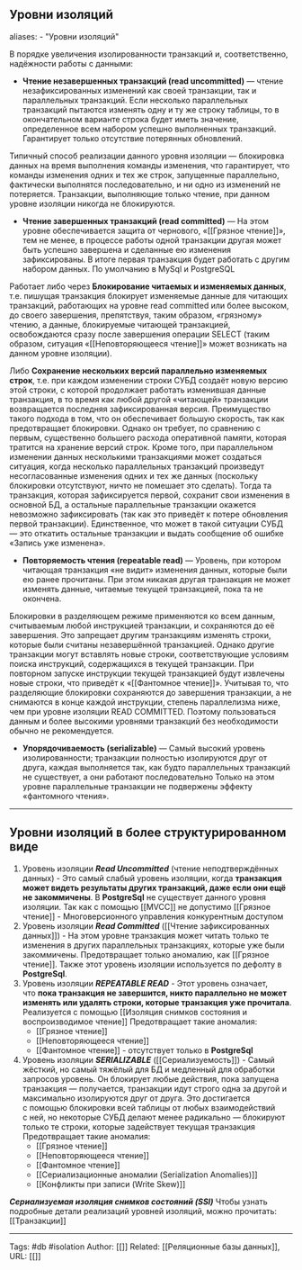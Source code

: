 ## Уровни изоляций
aliases: 
	- "Уровни изоляций"

В порядке увеличения изолированности транзакций и, соответственно, надёжности работы с данными:
- **Чтение незавершенных транзакций (read uncommitted)** — чтение незафиксированных изменений как своей транзакции, так и параллельных транзакций. Если несколько параллельных транзакций пытаются изменять одну и ту же строку таблицы, то в окончательном варианте строка будет иметь значение, определенное всем набором успешно выполненных транзакций. Гарантирует только отсутствие потерянных обновлений.

Типичный способ реализации данного уровня изоляции — блокировка данных на время выполнения команды изменения, что гарантирует, что команды изменения одних и тех же строк, запущенные параллельно, фактически выполнятся последовательно, и ни одно из изменений не потеряется. Транзакции, выполняющие только чтение, при данном уровне изоляции никогда не блокируются.
- **Чтение завершенных транзакций (read committed)** — На этом уровне обеспечивается защита от чернового, «[[Грязное чтение]]», тем не менее, в процессе работы одной транзакции другая может быть успешно завершена и сделанные ею изменения зафиксированы. В итоге первая транзакция будет работать с другим набором данных. По умолчанию в MySql и PostgreSQL

Работает либо через **Блокирование читаемых и изменяемых данных**, т.е. пишущая транзакция блокирует изменяемые данные для читающих транзакций, работающих на уровне read committed или более высоком, до своего завершения, препятствуя, таким образом, «грязному» чтению, а данные, блокируемые читающей транзакцией, освобождаются сразу после завершения операции SELECT (таким образом, ситуация «[[Неповторяющееся чтение]]» может возникать на данном уровне изоляции).

Либо **Сохранение нескольких версий параллельно изменяемых строк**, т.е. при каждом изменении строки СУБД создаёт новую версию этой строки, с которой продолжает работать изменившая данные транзакция, в то время как любой другой «читающей» транзакции возвращается последняя зафиксированная версия. Преимущество такого подхода в том, что он обеспечивает большую скорость, так как предотвращает блокировки. Однако он требует, по сравнению с первым, существенно большего расхода оперативной памяти, которая тратится на хранение версий строк. Кроме того, при параллельном изменении данных несколькими транзакциями может создаться ситуация, когда несколько параллельных транзакций произведут несогласованные изменения одних и тех же данных (поскольку блокировки отсутствуют, ничто не помешает это сделать). Тогда та транзакция, которая зафиксируется первой, сохранит свои изменения в основной БД, а остальные параллельные транзакции окажется невозможно зафиксировать (так как это приведёт к потере обновления первой транзакции). Единственное, что может в такой ситуации СУБД — это откатить остальные транзакции и выдать сообщение об ошибке «Запись уже изменена».
- **Повторяемость чтения (repeatable read)** — Уровень, при котором читающая транзакция «не видит» изменения данных, которые были ею ранее прочитаны. При этом никакая другая транзакция не может изменять данные, читаемые текущей транзакцией, пока та не окончена.

Блокировки в разделяющем режиме применяются ко всем данным, считываемым любой инструкцией транзакции, и сохраняются до её завершения. Это запрещает другим транзакциям изменять строки, которые были считаны незавершённой транзакцией. Однако другие транзакции могут вставлять новые строки, соответствующие условиям поиска инструкций, содержащихся в текущей транзакции. При повторном запуске инструкции текущей транзакцией будут извлечены новые строки, что приведёт к «[[Фантомное чтение]]». Учитывая то, что разделяющие блокировки сохраняются до завершения транзакции, а не снимаются в конце каждой инструкции, степень параллелизма ниже, чем при уровне изоляции READ COMMITTED. Поэтому пользоваться данным и более высокими уровнями транзакций без необходимости обычно не рекомендуется.
- **Упорядочиваемость (serializable)** — Самый высокий уровень изолированности; транзакции полностью изолируются друг от друга, каждая выполняется так, как будто параллельных транзакций не существует, а они работают последовательно Только на этом уровне параллельные транзакции не подвержены эффекту «фантомного чтения».

---
## Уровни изоляций в более структурированном виде

1. Уровень изоляции ***Read Uncommitted*** (чтение неподтверждённых данных) - Это самый слабый уровень изоляции, когда **транзакция может видеть результаты других транзакций, даже если они ещё не закоммичены**. В  **PostgreSql** не существует данного уровня изоляции. Так как с помощью [[MVCC]] не допустимо [[Грязное чтение]] - Многоверсионного управления конкурентным доступом
2. Уровень изоляции ***Read Committed*** ([[Чтение зафиксированных данных]]) - На этом уровне транзакция может читать только те изменения в других параллельных транзакциях, которые уже были закоммичены. Предотвращает только аномалию, как [[Грязное чтение]]. Также этот уровень изоляции используется по дефолту в **PostgreSql**. 
3. Уровень изоляции ***REPEATABLE READ*** - Этот уровень означает, что **пока транзакция не завершится, никто параллельно не может изменять или удалять строки, которые транзакция уже прочитала**. Реализуется с помощью [[Изоляция снимков состояния и воспроизводимое чтение]]
	Предотвращает такие аномалия:
	- [[Грязное чтение]]
	- [[Неповторяющееся чтение]]
	- [[Фантомное чтение]] - отсутствует только в **PostgreSql**
1. Уровень изоляции ***SERIALIZABLE*** ([[Сериализуемость]]) - Самый жёсткий, но самый тяжёлый для БД и медленный для обработки запросов уровень. Он блокирует любые действия, пока запущена транзакция — получается, транзакции идут строго одна за другой и максимально изолируются друг от друга. Это достигается с помощью блокировки всей таблицы от любых взаимодействий с ней, но некоторые СУБД делают менее радикально — блокируют только те строки, которые задействует текущая транзакция
	Предотвращает такие аномалия:
	- [[Грязное чтение]]
	- [[Неповторяющееся чтение]]
	- [[Фантомное чтение]]
	- [[Сериализационные аномалии (Serialization Anomalies)]]
	- [[Конфликты при записи (Write Skew)]]

***Сериализуемая изоляция снимков состояний (SSI)***
Чтобы узнать подробные детали реализаций уровней изоляций, можно прочитать: [[Транзакции]]

---

Tags: #db #isolation
Author: [[]]
Related: [[Реляционные базы данных]],
URL: [[]]